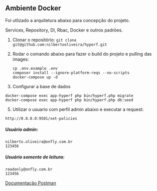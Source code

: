 ## Ambiente Docker

Foi utlizado a arquitetura abaixo para concepção do projeto.

Services, Repository, DI, Rbac, Docker e outros padrões.

1. Clonar o repositório:
   `git clone git@github.com:nilbertooliveira/hyperf.git`

2. Rodar o comando abaixo para fazer o build do projeto e pulling das images:
   ```
   cp .env.example .env
   composer install --ignore-platform-reqs --no-scripts
   docker-compose up -d
   ```
4. Configurar a base de dados
```
docker-compose exec app-hyperf php bin/hyperf.php migrate
docker-compose exec app-hyperf php bin/hyperf.php db:seed
```

5. Utilizar o usuario com perfil admin abaixo e executar a request:
```
http://0.0.0.0:9501/set-policies
 ```

##### Usuário admin:
```
nilberto.oliveira@onfly.com.br
123456
```
##### Usuário somente de leitura:
```
readonly@onfly.com.br
123456
```

[Documentação Postman](https://documenter.getpostman.com/view/10569259/2s93eR6GF5)
